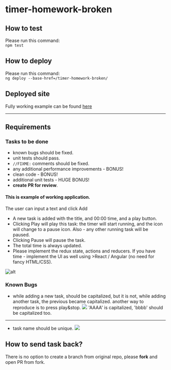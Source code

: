 # timer-homework-broken

## How to test

Please run this command:  
`npm test`

## How to deploy

Please run this command:  
`ng deploy --base-href=/timer-homework-broken/`

## Deployed site

Fully working example can be found [here](https://arielbar.github.io/timer-homework-broken/)

---

## Requirements

### Tasks to be done

- known bugs should be fixed.
- unit tests should pass.
- `//FIXME:` comments should be fixed.
- any additional performance improvements - BONUS!
- clean code - BONUS!
- additional unit tests - HUGE BONUS!
- **create PR for review**.

#### This is example of working application.

The user can input a text and click Add

- A new task is added with the title, and 00:00 time, and a play button.
- Clicking Play will play this task: the timer will start running, and the icon will change to a pause icon.
  Also - any other running task will be paused.
- Clicking Pause will pause the task.
- The total time is always updated.
- Please implement the redux state, actions and reducers. If you have time - implement the UI as well using >React / Angular (no need for fancy HTML/CSS).

![alt](https://cloud.githubusercontent.com/assets/889418/23171775/299f5252-f85c-11e6-8f1c-5e66037bf5fa.png)

### Known Bugs

- while adding a new task, should be capitalized, but it is not, while adding another task, the previous became capitalized. another way to reproduce is to press play&stop.
  ![](./docs/bug%201.png)
  'AAAA' is capitalized, 'bbbb' should be capitalized too.

---

- task name should be unique.
  ![](./docs/bug%202.png)

## How to send task back?

There is no option to create a branch from original repo, please **fork** and open PR from fork.
